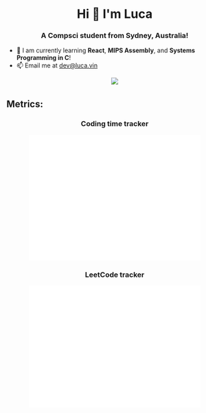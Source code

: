 <h1 align="center">Hi 👋 I'm Luca</h1>

<h3 align="center">A Compsci student from Sydney, Australia!</h3>

- 🌱 I am currently learning **React**, **MIPS Assembly**, and **Systems Programming in C**!
- 📫 Email me at [dev@luca.vin](mailto:dev@luca.vin)

<div align="center">
  <img src="https://github-readme-streak-stats.herokuapp.com?user=lucavin&theme=material&hide_border=true&border_radius=5">
</div>

<h2 align="left">Metrics:</h2>

<div align="center">
  <h3 align="center">Coding time tracker</h3>
  <img align="center" src="metrics.plugin.wakatime.svg" alt="Wakatime Metrics" width="400">
  <h3 align="center">LeetCode tracker</h3>
  <img align="center" src="metrics.plugin.leetcode.svg" alt="LeetCode Metrics" width="400">
</div>
